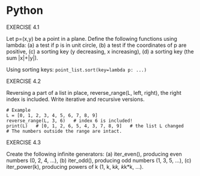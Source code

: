 # Python
EXERCISE 4.1

Let p=(x,y) be a point in a plane. Define the following functions using lambda:
(a) a test if p is in unit circle,
(b) a test if the coordinates of p are positive,
(c) a sorting key (y decreasing, x increasing),
(d) a sorting key (the sum |x|+|y|).

Using sorting keys: `point_list.sort(key=lambda p: ...)`

EXERCISE 4.2

Reversing a part of a list in place, reverse_range(L, left, right), the right index is included. Write iterative and recursive versions.
```
# Example
L = [0, 1, 2, 3, 4, 5, 6, 7, 8, 9]
reverse_range(L, 3, 6)   # index 6 is included!
print(L)   # [0, 1, 2, 6, 5, 4, 3, 7, 8, 9]   # the list L changed
# The numbers outside the range are intact.
```
EXERCISE 4.3

Create the following infinite generators:
(a) iter_even(), producing even numbers (0, 2, 4, ...),
(b) iter_odd(), producing odd numbers (1, 3, 5, ...),
(c) iter_power(k), producing powers of k (1, k, k*k, k*k*k, ...).
